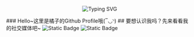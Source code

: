 <p align="center">
<img src="https://readme-typing-svg.herokuapp.com?font=Fira+Code&size=22&duration=4099&pause=1000&color=FF7575&random=false&width=435&lines=Hi!+My+Name+Is+Orange!" alt="Typing SVG" />
</p>
### Hello~这里是橘子的Github Profile哦(‾◡◝)
## 要想认识我吗？先来看看我的社交媒体吧~
<img alt="Static Badge" src="https://img.shields.io/badge/@MissOrange-pink?logo=Steam&label=Steam&labelColor=blue">
<img alt="Static Badge" src="https://img.shields.io/badge/@realjackyli-white?logo=X&label=Twitter&labelColor=black">